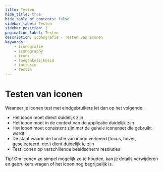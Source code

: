 ```yaml
---
title: Testen
hide_title: true
hide_table_of_contents: false
sidebar_label: Testen
sidebar_position: 1
pagination_label: Testen
description: Iconografie - Testen van iconen
keywords:
	- iconografie
	- iconography
	- icons
	- toegankelijkheid
	- inclusie
	- testen
---
```


<!-- @license CC0-1.0 -->

# Testen van iconen

Waaneer je iconen test met eindgebruikers let dan op het volgende:

- Het icoon moet direct duidelijk zijn
- Het icoon moet in de context van de applicatie duidelijk zijn
- Het icoon moet consistent zijn met de gehele iconenset die gebruikt wordt
- De staat waarin de functie van icoon verkeerd (focus, hover, geselecteerd, etc.) dient duidelijk te zijn
- Test iconen op verschillende beeldscherm resoluties

Tip! Om iconen zo simpel mogelijk zo te houden, kan je details verwijderen en gebruikers vragen of het icoon nog begrijpelijk is.
